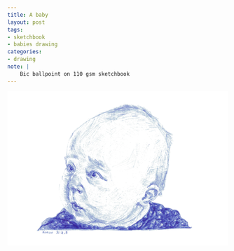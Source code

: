 ```yaml
---
title: A baby
layout: post
tags:
- sketchbook
- babies drawing
categories:
- drawing
note: |
    Bic ballpoint on 110 gsm sketchbook
---
```


<img src="/assets/pages/art/images/baby-02.png">
